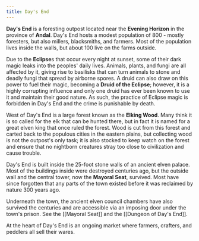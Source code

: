 ```yaml
---
title: Day's End
---
```


**Day's End** is a foresting outpost located near the **Evening Horizon** in the province of **Andal**. Day's End hosts a modest population of 800 - mostly foresters, but also millers, blacksmiths, and farmers. Most of the population lives inside the walls, but about 100 live on the farms outside.

Due to the **Eclipse**s that occur every night at sunset, some of their dark magic leaks into the peoples' daily lives. Animals, plants, and fungi are all affected by it, giving rise to basilisks that can turn animals to stone and deadly fungi that spread by airborne spores. A druid can also draw on this power to fuel their magic, becoming a **Druid of the Eclipse**; however, it is a highly corrupting influence and only one druid has ever been known to use it and maintain their good nature. As such, the practice of Eclipse magic is forbidden in Day's End and the crime is punishable by death.

West of Day's End is a large forest known as the **Elking Wood**. Many think it is so called for the elk that can be hunted there, but in fact it is named for a great elven king that once ruled the forest. Wood is cut from this forest and carted back to the populous cities in the eastern plains, but collecting wood is not the outpost's only task; it is also stocked to keep watch on the forest and ensure that no nightborn creatures stray too close to civilization and cause trouble.

Day's End is built inside the 25-foot stone walls of an ancient elven palace. Most of the buildings inside were destroyed centuries ago, but the outside wall and the central tower, now the **Mayoral Seat**, survived. Most have since forgotten that any parts of the town existed before it was reclaimed by nature 300 years ago.

Underneath the town, the ancient elven council chambers have also survived the centuries and are accessible via an imposing door under the town's prison. See the [[Mayoral Seat]] and the [[Dungeon of Day's End]].

At the heart of Day's End is an ongoing market where farmers, crafters, and peddlers all sell their wares.
